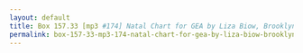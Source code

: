 ```yaml
---
layout: default
title: Box 157.33 [mp3 #174] Natal Chart for GEA by Liza Biow, Brooklyn, 1983 June 05
permalink: box-157-33-mp3-174-natal-chart-for-gea-by-liza-biow-brooklyn-1983-june-05
---
```

<!-- Add an essay or interpretive material below this line,
using HTML or markdown.  Do not modify this file above this line -->
